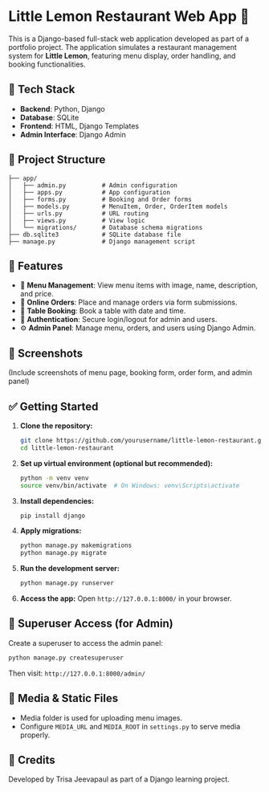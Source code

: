 
# Little Lemon Restaurant Web App 🍋

This is a Django-based full-stack web application developed as part of a portfolio project. The application simulates a restaurant management system for **Little Lemon**, featuring menu display, order handling, and booking functionalities.

## 🔧 Tech Stack

- **Backend**: Python, Django
- **Database**: SQLite
- **Frontend**: HTML, Django Templates
- **Admin Interface**: Django Admin

## 📁 Project Structure

```
├── app/
│   ├── admin.py          # Admin configuration
│   ├── apps.py           # App configuration
│   ├── forms.py          # Booking and Order forms
│   ├── models.py         # MenuItem, Order, OrderItem models
│   ├── urls.py           # URL routing
│   ├── views.py          # View logic
│   └── migrations/       # Database schema migrations
├── db.sqlite3            # SQLite database file
├── manage.py             # Django management script
```

## 🚀 Features

- 🧾 **Menu Management**: View menu items with image, name, description, and price.
- 🛒 **Online Orders**: Place and manage orders via form submissions.
- 📆 **Table Booking**: Book a table with date and time.
- 🔐 **Authentication**: Secure login/logout for admin and users.
- ⚙️ **Admin Panel**: Manage menu, orders, and users using Django Admin.

## 📸 Screenshots

(Include screenshots of menu page, booking form, order form, and admin panel)

## ✅ Getting Started

1. **Clone the repository:**
   ```bash
   git clone https://github.com/yourusername/little-lemon-restaurant.git
   cd little-lemon-restaurant
   ```

2. **Set up virtual environment (optional but recommended):**
   ```bash
   python -m venv venv
   source venv/bin/activate  # On Windows: venv\Scripts\activate
   ```

3. **Install dependencies:**
   ```bash
   pip install django
   ```

4. **Apply migrations:**
   ```bash
   python manage.py makemigrations
   python manage.py migrate
   ```

5. **Run the development server:**
   ```bash
   python manage.py runserver
   ```

6. **Access the app:**
   Open `http://127.0.0.1:8000/` in your browser.

## 🧪 Superuser Access (for Admin)

Create a superuser to access the admin panel:
```bash
python manage.py createsuperuser
```

Then visit: `http://127.0.0.1:8000/admin/`

## 📂 Media & Static Files

- Media folder is used for uploading menu images.
- Configure `MEDIA_URL` and `MEDIA_ROOT` in `settings.py` to serve media properly.

## 🙌 Credits

Developed by Trisa Jeevapaul as part of a Django learning project.
